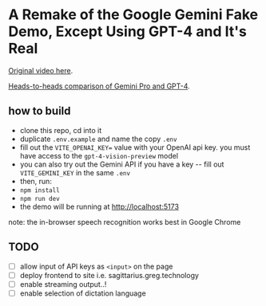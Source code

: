 # A Remake of the Google Gemini Fake Demo, Except Using GPT-4 and It's Real

[Original video here](https://www.youtube.com/watch?v=__nL7Vc0OCg).

[Heads-to-heads comparison of Gemini Pro and GPT-4](https://www.youtube.com/watch?v=1RrkRA7wuoE).

## how to build

- clone this repo, cd into it
- duplicate `.env.example` and name the copy `.env`
- fill out the `VITE_OPENAI_KEY=` value with your OpenAI api key. you must have access to the `gpt-4-vision-preview` model
- you can also try out the Gemini API if you have a key -- fill out `VITE_GEMINI_KEY` in the same `.env`
- then, run:
- `npm install`
- `npm run dev`
- the demo will be running at [http://localhost:5173](http://localhost:5173)

note: the in-browser speech recognition works best in Google Chrome

## TODO

- [ ] allow input of API keys as `<input>` on the page
- [ ] deploy frontend to site i.e. sagittarius.greg.technology
- [ ] enable streaming output..!
- [ ] enable selection of dictation language

